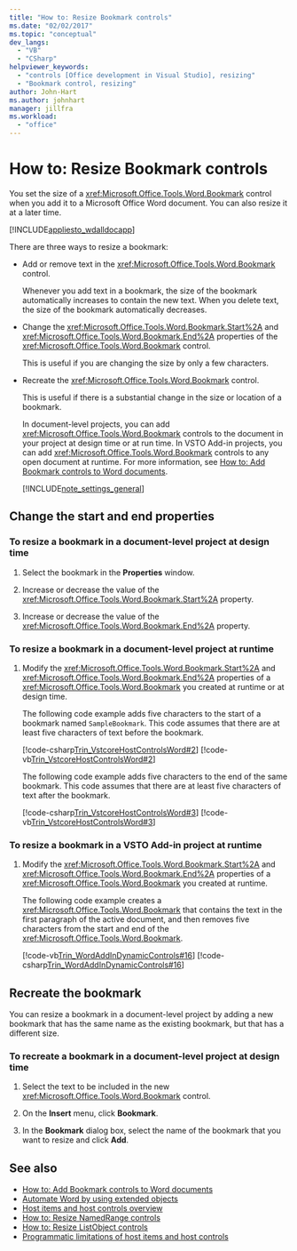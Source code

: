 ```yaml
---
title: "How to: Resize Bookmark controls"
ms.date: "02/02/2017"
ms.topic: "conceptual"
dev_langs:
  - "VB"
  - "CSharp"
helpviewer_keywords:
  - "controls [Office development in Visual Studio], resizing"
  - "Bookmark control, resizing"
author: John-Hart
ms.author: johnhart
manager: jillfra
ms.workload:
  - "office"
---
```

# How to: Resize Bookmark controls
  You set the size of a <xref:Microsoft.Office.Tools.Word.Bookmark> control when you add it to a Microsoft Office Word document. You can also resize it at a later time.

 [!INCLUDE[appliesto_wdalldocapp](../vsto/includes/appliesto-wdalldocapp-md.md)]

 There are three ways to resize a bookmark:

- Add or remove text in the <xref:Microsoft.Office.Tools.Word.Bookmark> control.

   Whenever you add text in a bookmark, the size of the bookmark automatically increases to contain the new text. When you delete text, the size of the bookmark automatically decreases.

- Change the <xref:Microsoft.Office.Tools.Word.Bookmark.Start%2A> and <xref:Microsoft.Office.Tools.Word.Bookmark.End%2A> properties of the <xref:Microsoft.Office.Tools.Word.Bookmark> control.

   This is useful if you are changing the size by only a few characters.

- Recreate the <xref:Microsoft.Office.Tools.Word.Bookmark> control.

   This is useful if there is a substantial change in the size or location of a bookmark.

  In document-level projects, you can add <xref:Microsoft.Office.Tools.Word.Bookmark> controls to the document in your project at design time or at run time. In VSTO Add-in projects, you can add <xref:Microsoft.Office.Tools.Word.Bookmark> controls to any open document at runtime. For more information, see [How to: Add Bookmark controls to Word documents](../vsto/how-to-add-bookmark-controls-to-word-documents.md).

  [!INCLUDE[note_settings_general](../sharepoint/includes/note-settings-general-md.md)]

## Change the start and end properties

### To resize a bookmark in a document-level project at design time

1.  Select the bookmark in the **Properties** window.

2.  Increase or decrease the value of the <xref:Microsoft.Office.Tools.Word.Bookmark.Start%2A> property.

3.  Increase or decrease the value of the <xref:Microsoft.Office.Tools.Word.Bookmark.End%2A> property.

### To resize a bookmark in a document-level project at runtime

1.  Modify the <xref:Microsoft.Office.Tools.Word.Bookmark.Start%2A> and <xref:Microsoft.Office.Tools.Word.Bookmark.End%2A> properties of a <xref:Microsoft.Office.Tools.Word.Bookmark> you created at runtime or at design time.

     The following code example adds five characters to the start of a bookmark named `SampleBookmark`. This code assumes that there are at least five characters of text before the bookmark.

     [!code-csharp[Trin_VstcoreHostControlsWord#2](../vsto/codesnippet/CSharp/trin_vstcorehostcontrolsword/ThisDocument.cs#2)]
     [!code-vb[Trin_VstcoreHostControlsWord#2](../vsto/codesnippet/VisualBasic/Trin_VstcoreHostControlsWordVB/ThisDocument.vb#2)]

     The following code example adds five characters to the end of the same bookmark. This code assumes that there are at least five characters of text after the bookmark.

     [!code-csharp[Trin_VstcoreHostControlsWord#3](../vsto/codesnippet/CSharp/trin_vstcorehostcontrolsword/ThisDocument.cs#3)]
     [!code-vb[Trin_VstcoreHostControlsWord#3](../vsto/codesnippet/VisualBasic/Trin_VstcoreHostControlsWordVB/ThisDocument.vb#3)]

### To resize a bookmark in a VSTO Add-in project at runtime

1.  Modify the <xref:Microsoft.Office.Tools.Word.Bookmark.Start%2A> and <xref:Microsoft.Office.Tools.Word.Bookmark.End%2A> properties of a <xref:Microsoft.Office.Tools.Word.Bookmark> you created at runtime.

     The following code example creates a <xref:Microsoft.Office.Tools.Word.Bookmark> that contains the text in the first paragraph of the active document, and then removes five characters from the start and end of the <xref:Microsoft.Office.Tools.Word.Bookmark>.

     [!code-vb[Trin_WordAddInDynamicControls#16](../vsto/codesnippet/VisualBasic/trin_wordaddindynamiccontrols/ThisAddIn.vb#16)]
     [!code-csharp[Trin_WordAddInDynamicControls#16](../vsto/codesnippet/CSharp/Trin_WordAddInDynamicControls/ThisAddIn.cs#16)]

## Recreate the bookmark
 You can resize a bookmark in a document-level project by adding a new bookmark that has the same name as the existing bookmark, but that has a different size.

### To recreate a bookmark in a document-level project at design time

1.  Select the text to be included in the new <xref:Microsoft.Office.Tools.Word.Bookmark> control.

2.  On the **Insert** menu, click **Bookmark**.

3.  In the **Bookmark** dialog box, select the name of the bookmark that you want to resize and click **Add**.

## See also
- [How to: Add Bookmark controls to Word documents](../vsto/how-to-add-bookmark-controls-to-word-documents.md)
- [Automate Word by using extended objects](../vsto/automating-word-by-using-extended-objects.md)
- [Host items and host controls overview](../vsto/host-items-and-host-controls-overview.md)
- [How to: Resize NamedRange controls](../vsto/how-to-resize-namedrange-controls.md)
- [How to: Resize ListObject controls](../vsto/how-to-resize-listobject-controls.md)
- [Programmatic limitations of host items and host controls](../vsto/programmatic-limitations-of-host-items-and-host-controls.md)
